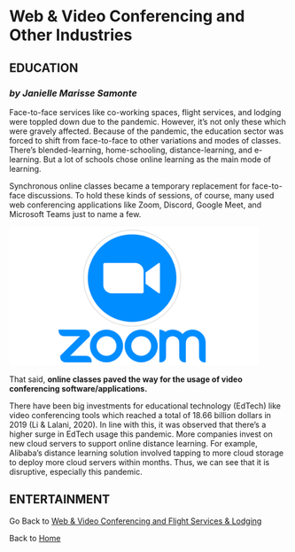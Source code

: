 # Web & Video Conferencing and Other Industries

## EDUCATION
### *by Janielle Marisse Samonte*

Face-to-face services like co-working spaces, flight services, and lodging were toppled down due to the pandemic. However, it’s not only these which were gravely affected. Because of the pandemic, the education sector was forced to shift from face-to-face to other variations and modes of classes. There’s blended-learning, home-schooling, distance-learning, and e-learning. But a lot of schools chose online learning as the main mode of learning.

Synchronous online classes became a temporary replacement for face-to-face discussions. To hold these kinds of sessions, of course, many used web conferencing applications like Zoom, Discord, Google Meet, and Microsoft Teams just to name a few. 

<img src = "https://github.com/JaSamonte/MMS142-GROUPK-2021/blob/main/docs/Zoom-Logo.png" alt = "Zoom Logo" width = "450" height = "250">

That said, **online classes paved the way for the usage of video conferencing software/applications.** 

There have been big investments for educational technology (EdTech) like video conferencing tools which reached a total of 18.66 billion dollars in 2019 (Li & Lalani, 2020). In line with this, it was observed that there’s a higher surge in EdTech usage this pandemic. More companies invest on new cloud servers to support online distance learning. For example, Alibaba’s distance learning solution involved tapping to more cloud storage to deploy more cloud servers within months. Thus, we can see that it is disruptive, especially this pandemic.

## ENTERTAINMENT


Go Back to [Web & Video Conferencing and Flight Services & Lodging](fourth.md)                                  

Back to [Home](index.md)

